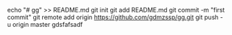 echo "# gg" >> README.md
git init
git add README.md
git commit -m "first commit"
git remote add origin https://github.com/gdmzssp/gg.git
git push -u origin master
gdsfafsadf
